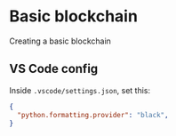 # Basic blockchain

Creating a basic blockchain

## VS Code config

Inside `.vscode/settings.json`, set this:

```json
{
  "python.formatting.provider": "black",
}
```

